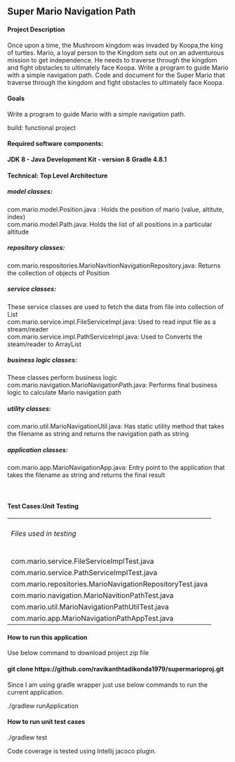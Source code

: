 <h2>Super Mario Navigation Path</h2>
<h4>Project Description</h4>

Once upon a time, the Mushroom kingdom was invaded by Koopa,the king of turtles. 
Mario, a loyal person to the Kingdom sets out on an adventurous mission to get 
independence. He needs to traverse through the kingdom and fight obstacles to 
ultimately face Koopa. Write a program to guide Mario with a simple navigation 
path. Code and document for the Super Mario that traverse through the kingdom 
and fight obstacles to ultimately face Koopa.

<h4>Goals</h4>

Write a program to guide Mario with a simple navigation path.

build: functional project


<h4>Required software components:</h4>

**JDK 8 - Java Development Kit - version 8**
**Gradle 4.8.1**

<h4>Technical: Top Level Architecture</h4>

<h5>model classes:</h5>
    com.mario.model.Position.java :
        Holds the position of mario (value, altitute, index)<br>
    com.mario.model.Path.java: Holds the list of all positions in a particular altitude<br>
    
<h5>repository classes:</h5>
    com.mario.respositories.MarioNavitionNavigationRepository.java: Returns the collection of objects of Position<br>
       
<h5>service classes:</h5>
   These service classes are used to fetch the data from file into collection of List<br>
   com.mario.service.impl.FileServiceImpl.java: Used to read input file as a stream/reader<br>
    com.mario.service.impl.PathServiceImpl.java: Used to Converts the steam/reader to ArrayList<br>

<h5>business logic classes:</h5>
       These classes perform business logic<br>
    com.mario.navigation.MarioNavigationPath.java: Performs final business logic to calculate Mario navigation path<br>

<h5>utility classes:</h4>
    com.mario.util.MarioNavigationUtil.java: Has static utility method that takes the filename as string and returns the            navigation path as string<br>
        
<h5>application classes:</h4>
    com.mario.app.MarioNavigationApp.java: Entry point to the application that takes the filename as string and returns the final result<br>
<br><br>



<h4>Test Cases:Unit Testing</h4>
<table>
<tr><td><h6>Files used in testing</h6></td></tr>
<tr><td>com.mario.service.FileServiceImplTest.java</td></tr>
<tr><td>com.mario.service.PathServiceImplTest.java</td></tr>
<tr><td>com.mario.repositories.MarioNavigationRepositoryTest.java</td></tr>
<tr><td>com.mario.navigation.MarioNavitionPathTest.java</td></tr>
<tr><td>com.mario.util.MarioNavigationPathUtilTest.java</td></tr>
<tr><td>com.mario.app.MarioNavigationPathAppTest.java</td></tr>
</table>


<h4> How to run this application</h4>

Use below command to download project zip file

<h4>git clone https://github.com/ravikanthtadikonda1979/supermarioproj.git</h4>

Since I am using gradle wrapper just use below commands to run the current
application.

./gradlew runApplication

<h4> How to run unit test cases</h4>

./gradlew test

Code coverage is tested using Intellij jacoco plugin.





